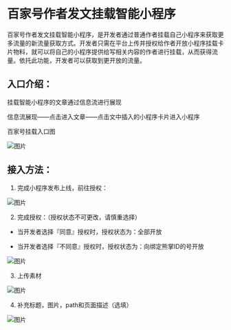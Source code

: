 # 百家号作者发文挂载智能小程序

 

百家号作者发文挂载智能小程序，是开发者通过普通作者挂载自己小程序来获取更多流量的新流量获取方式。开发者只需在平台上传并授权给作者开放小程序挂载卡片物料，就可以将自己的小程序提供给写相关内容的作者进行挂载，从而获得流量。依托此功能，开发者可以获取到更开放的流量。

 

## 入口介绍：

挂载智能小程序的文章通过信息流进行展现

信息流展现——点击进入文章——点击文中插入的小程序卡片进入小程序

百家号挂载入口图

 ![图片](../../img/introduction/scancode/baijiahao.gif)


 

## 接入方法：

1. 完成小程序发布上线，前往授权：

 

 ![图片](../../img/introduction/mount/2.png)


2. 完成授权：（授权状态不可更改，请慎重选择）

* 当开发者选择『同意』授权时，授权状态为：全部开放

* 当开发者选择『不同意』授权时，授权状态为：向绑定熊掌ID的号开放

 

 ![图片](../../img/introduction/mount/3.png)

3. 上传素材


 ![图片](../../img/introduction/mount/4.png)

4. 补充标题，图片，path和页面描述（选填）

  ![图片](../../img/introduction/mount/5.png)
